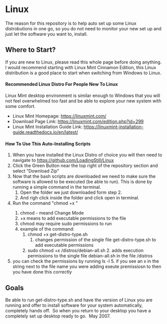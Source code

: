 # Linux

The reason for this repository is to help auto set up some Linux distrobutions in one go, so you do not need to monitor your new set up and just let the software you want to, install.


## Where to Start?
If you are new to Linux, please read this whole page before doing anything.  I would recommend starting with Linux Mint Cinnamon Edition, this Linux distribution is a good place to start when switching from Windows to Linux.

#### Recommended Linux Distro For People New To Linux
Linux Mint desktop environment is similar enough to Windows that you will not feel overwhelmed too fast and be able to explore your new system with some comfort.

* Linux Mint Homepage: https://linuxmint.com/
  
* Download Page Link: https://linuxmint.com/edition.php?id=299
  
* Linux Mint Installation Guide Link: https://linuxmint-installation-guide.readthedocs.io/en/latest/

#### How To Use This Auto-Installing Scripts
1. When you have installed the Linux Distro of choice you will then need to navigate to https://github.com/LoadingStill/Linux
2. Click the Green Button near the top right of the repository section and select "Download Zip"
3. Now that the bash scripts are downloaded we need to make sure the software is allowed to be executed (be able to run).  This is done by running a simple command in the terminal.
    1. Open the folder we just downloaded form step 2.
    2. And righ click inside the folder and click open in terminal.
4. Run the command "chmod +x <name>"
    1. chmod - meand Change Mode
    2. +x means to add executable permissions to the file
    3. chmod may require sudo permissions to run
    4. example of the command:
        1. chmod +x get-distro-type.sh
            1. changes permission of the single file get-distro-type.sh to add executable permissions
        2. sudo chmod +x /distros/debian-all.sh
            2. adds execution permissions to the single file debian-all.sh in the file /distros
5. you can check the permissions by running ls -l
    5. if you see an x in the string next to the file name you were adding exeute premissiosn to then you have done this correctly

## Goals
Be able to run get-distro-type.sh and have the version of Linux you are running and offer to install software for your system automatically, completely hands off.  So when you return to your desktop you have a completely set up desktop ready to go.
 May 2007.
